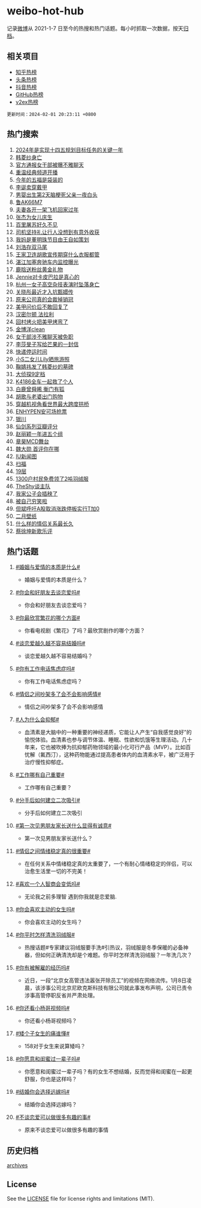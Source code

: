 # weibo-hot-hub

记录[微博](https://www.weibo.com)从 2021-1-7 日至今的热搜和热门话题。每小时抓取一次数据，按天[归档](archives)。

## 相关项目

- [知乎热榜](https://github.com/lonnyzhang423/zhihu-hot-hub)
- [头条热榜](https://github.com/lonnyzhang423/toutiao-hot-hub)
- [抖音热榜](https://github.com/lonnyzhang423/douyin-hot-hub)
- [GitHub热榜](https://github.com/lonnyzhang423/github-hot-hub)
- [v2ex热榜](https://github.com/lonnyzhang423/v2ex-hot-hub)


`更新时间：2024-02-01 20:23:11 +0800`

## 热门搜索

1. [2024年是实现十四五规划目标任务的关键一年](https://m.weibo.cn/search?containerid=100103type%3D1%26t%3D10%26q%3D%232024%E5%B9%B4%E6%98%AF%E5%AE%9E%E7%8E%B0%E5%8D%81%E5%9B%9B%E4%BA%94%E8%A7%84%E5%88%92%E7%9B%AE%E6%A0%87%E4%BB%BB%E5%8A%A1%E7%9A%84%E5%85%B3%E9%94%AE%E4%B8%80%E5%B9%B4%23&stream_entry_id=51&isnewpage=1&extparam=seat%3D1%26stream_entry_id%3D51%26pos%3D0%26c_type%3D51%26dgr%3D0%26cate%3D10103%26filter_type%3Drealtimehot%26q%3D%25232024%25E5%25B9%25B4%25E6%2598%25AF%25E5%25AE%259E%25E7%258E%25B0%25E5%258D%2581%25E5%259B%259B%25E4%25BA%2594%25E8%25A7%2584%25E5%2588%2592%25E7%259B%25AE%25E6%25A0%2587%25E4%25BB%25BB%25E5%258A%25A1%25E7%259A%2584%25E5%2585%25B3%25E9%2594%25AE%25E4%25B8%2580%25E5%25B9%25B4%2523%26display_time%3D1706790190%26pre_seqid%3D1706790190479029813141)
1. [韩菱纱身亡](https://m.weibo.cn/search?containerid=100103type%3D1%26t%3D10%26q%3D%23%E9%9F%A9%E8%8F%B1%E7%BA%B1%E8%BA%AB%E4%BA%A1%23&stream_entry_id=31&isnewpage=1&extparam=seat%3D1%26dgr%3D0%26band_rank%3D1%26stream_entry_id%3D31%26flag%3D1%26lcate%3D5001%26realpos%3D1%26c_type%3D31%26q%3D%2523%25E9%259F%25A9%25E8%258F%25B1%25E7%25BA%25B1%25E8%25BA%25AB%25E4%25BA%25A1%2523%26pos%3D0%26cate%3D5001%26filter_type%3Drealtimehot%26display_time%3D1706790190%26pre_seqid%3D1706790190479029813141)
1. [官方通报女干部被曝不雅聊天](https://m.weibo.cn/search?containerid=100103type%3D1%26t%3D10%26q%3D%23%E5%AE%98%E6%96%B9%E9%80%9A%E6%8A%A5%E5%A5%B3%E5%B9%B2%E9%83%A8%E8%A2%AB%E6%9B%9D%E4%B8%8D%E9%9B%85%E8%81%8A%E5%A4%A9%23&stream_entry_id=31&isnewpage=1&extparam=seat%3D1%26dgr%3D0%26band_rank%3D2%26stream_entry_id%3D31%26flag%3D1%26lcate%3D5001%26realpos%3D2%26c_type%3D31%26q%3D%2523%25E5%25AE%2598%25E6%2596%25B9%25E9%2580%259A%25E6%258A%25A5%25E5%25A5%25B3%25E5%25B9%25B2%25E9%2583%25A8%25E8%25A2%25AB%25E6%259B%259D%25E4%25B8%258D%25E9%259B%2585%25E8%2581%258A%25E5%25A4%25A9%2523%26pos%3D1%26cate%3D5001%26filter_type%3Drealtimehot%26display_time%3D1706790190%26pre_seqid%3D1706790190479029813141)
1. [重温经典频道开播](https://m.weibo.cn/search?containerid=100103type%3D1%26t%3D10%26q%3D%23%E9%87%8D%E6%B8%A9%E7%BB%8F%E5%85%B8%E9%A2%91%E9%81%93%E5%BC%80%E6%92%AD%23&stream_entry_id=31&isnewpage=1&extparam=seat%3D1%26dgr%3D0%26band_rank%3D3%26stream_entry_id%3D31%26flag%3D0%26lcate%3D5001%26realpos%3D3%26c_type%3D31%26q%3D%2523%25E9%2587%258D%25E6%25B8%25A9%25E7%25BB%258F%25E5%2585%25B8%25E9%25A2%2591%25E9%2581%2593%25E5%25BC%2580%25E6%2592%25AD%2523%26pos%3D2%26cate%3D5001%26filter_type%3Drealtimehot%26display_time%3D1706790190%26pre_seqid%3D1706790190479029813141)
1. [今年的五福是袋装的](https://m.weibo.cn/search?containerid=100103type%3D1%26t%3D10%26q%3D%23%E4%BB%8A%E5%B9%B4%E7%9A%84%E4%BA%94%E7%A6%8F%E6%98%AF%E8%A2%8B%E8%A3%85%E7%9A%84%23&stream_entry_id=31&isnewpage=1&extparam=seat%3D1%26adid%3D221925%26band_rank%3D4%26is_ad_pos%3D1%26dgr%3D0%26lcate%3D5001%26pos%3D3%26c_type%3D31%26topic_ad%3D1%26cate%3D5001%26q%3D%2523%25E4%25BB%258A%25E5%25B9%25B4%25E7%259A%2584%25E4%25BA%2594%25E7%25A6%258F%25E6%2598%25AF%25E8%25A2%258B%25E8%25A3%2585%25E7%259A%2584%2523%26filter_type%3Drealtimehot%26stream_entry_id%3D31%26display_time%3D1706790190%26pre_seqid%3D1706790190479029813141)
1. [李诞卖穿戴甲](https://m.weibo.cn/search?containerid=100103type%3D1%26t%3D10%26q%3D%23%E6%9D%8E%E8%AF%9E%E5%8D%96%E7%A9%BF%E6%88%B4%E7%94%B2%23&stream_entry_id=31&isnewpage=1&extparam=seat%3D1%26dgr%3D0%26band_rank%3D4%26stream_entry_id%3D31%26flag%3D1%26lcate%3D5001%26realpos%3D4%26c_type%3D31%26q%3D%2523%25E6%259D%258E%25E8%25AF%259E%25E5%258D%2596%25E7%25A9%25BF%25E6%2588%25B4%25E7%2594%25B2%2523%26pos%3D4%26cate%3D5001%26filter_type%3Drealtimehot%26display_time%3D1706790190%26pre_seqid%3D1706790190479029813141)
1. [男婴出生第2天脑梗死父亲一夜白头](https://m.weibo.cn/search?containerid=100103type%3D1%26t%3D10%26q%3D%23%E7%94%B7%E5%A9%B4%E5%87%BA%E7%94%9F%E7%AC%AC2%E5%A4%A9%E8%84%91%E6%A2%97%E6%AD%BB%E7%88%B6%E4%BA%B2%E4%B8%80%E5%A4%9C%E7%99%BD%E5%A4%B4%23&stream_entry_id=31&isnewpage=1&extparam=seat%3D1%26dgr%3D0%26band_rank%3D5%26stream_entry_id%3D31%26flag%3D2%26lcate%3D5001%26realpos%3D5%26c_type%3D31%26q%3D%2523%25E7%2594%25B7%25E5%25A9%25B4%25E5%2587%25BA%25E7%2594%259F%25E7%25AC%25AC2%25E5%25A4%25A9%25E8%2584%2591%25E6%25A2%2597%25E6%25AD%25BB%25E7%2588%25B6%25E4%25BA%25B2%25E4%25B8%2580%25E5%25A4%259C%25E7%2599%25BD%25E5%25A4%25B4%2523%26pos%3D5%26cate%3D5001%26filter_type%3Drealtimehot%26display_time%3D1706790190%26pre_seqid%3D1706790190479029813141)
1. [鲁AK66M7](https://m.weibo.cn/search?containerid=100103type%3D1%26t%3D10%26q%3D%23%E9%B2%81AK66M7%23&stream_entry_id=31&isnewpage=1&extparam=seat%3D1%26dgr%3D0%26band_rank%3D6%26stream_entry_id%3D31%26flag%3D2%26lcate%3D5001%26realpos%3D6%26c_type%3D31%26q%3D%2523%25E9%25B2%2581AK66M7%2523%26pos%3D6%26cate%3D5001%26filter_type%3Drealtimehot%26display_time%3D1706790190%26pre_seqid%3D1706790190479029813141)
1. [夫妻各开一架飞机回家过年](https://m.weibo.cn/search?containerid=100103type%3D1%26t%3D10%26q%3D%23%E5%A4%AB%E5%A6%BB%E5%90%84%E5%BC%80%E4%B8%80%E6%9E%B6%E9%A3%9E%E6%9C%BA%E5%9B%9E%E5%AE%B6%E8%BF%87%E5%B9%B4%23&stream_entry_id=31&isnewpage=1&extparam=seat%3D1%26dgr%3D0%26band_rank%3D7%26stream_entry_id%3D31%26flag%3D32768%26lcate%3D5001%26realpos%3D7%26c_type%3D31%26q%3D%2523%25E5%25A4%25AB%25E5%25A6%25BB%25E5%2590%2584%25E5%25BC%2580%25E4%25B8%2580%25E6%259E%25B6%25E9%25A3%259E%25E6%259C%25BA%25E5%259B%259E%25E5%25AE%25B6%25E8%25BF%2587%25E5%25B9%25B4%2523%26pos%3D7%26cate%3D5001%26filter_type%3Drealtimehot%26display_time%3D1706790190%26pre_seqid%3D1706790190479029813141)
1. [张杰为女儿庆生](https://m.weibo.cn/search?containerid=100103type%3D1%26t%3D10%26q%3D%23%E5%BC%A0%E6%9D%B0%E4%B8%BA%E5%A5%B3%E5%84%BF%E5%BA%86%E7%94%9F%23&stream_entry_id=31&isnewpage=1&extparam=seat%3D1%26dgr%3D0%26band_rank%3D8%26stream_entry_id%3D31%26flag%3D1%26lcate%3D5001%26realpos%3D8%26c_type%3D31%26q%3D%2523%25E5%25BC%25A0%25E6%259D%25B0%25E4%25B8%25BA%25E5%25A5%25B3%25E5%2584%25BF%25E5%25BA%2586%25E7%2594%259F%2523%26pos%3D8%26cate%3D5001%26filter_type%3Drealtimehot%26display_time%3D1706790190%26pre_seqid%3D1706790190479029813141)
1. [百里屠苏好久不见](https://m.weibo.cn/search?containerid=100103type%3D1%26t%3D10%26q%3D%23%E7%99%BE%E9%87%8C%E5%B1%A0%E8%8B%8F%E5%A5%BD%E4%B9%85%E4%B8%8D%E8%A7%81%23&stream_entry_id=31&isnewpage=1&extparam=seat%3D1%26dgr%3D0%26band_rank%3D9%26stream_entry_id%3D31%26flag%3D2%26lcate%3D5001%26realpos%3D9%26c_type%3D31%26q%3D%2523%25E7%2599%25BE%25E9%2587%258C%25E5%25B1%25A0%25E8%258B%258F%25E5%25A5%25BD%25E4%25B9%2585%25E4%25B8%258D%25E8%25A7%2581%2523%26pos%3D9%26cate%3D5001%26filter_type%3Drealtimehot%26display_time%3D1706790190%26pre_seqid%3D1706790190479029813141)
1. [司机坚持礼让行人没想到有意外收获](https://m.weibo.cn/search?containerid=100103type%3D1%26t%3D10%26q%3D%23%E5%8F%B8%E6%9C%BA%E5%9D%9A%E6%8C%81%E7%A4%BC%E8%AE%A9%E8%A1%8C%E4%BA%BA%E6%B2%A1%E6%83%B3%E5%88%B0%E6%9C%89%E6%84%8F%E5%A4%96%E6%94%B6%E8%8E%B7%23&stream_entry_id=31&isnewpage=1&extparam=seat%3D1%26dgr%3D0%26band_rank%3D10%26stream_entry_id%3D31%26flag%3D32768%26lcate%3D5001%26realpos%3D10%26c_type%3D31%26q%3D%2523%25E5%258F%25B8%25E6%259C%25BA%25E5%259D%259A%25E6%258C%2581%25E7%25A4%25BC%25E8%25AE%25A9%25E8%25A1%258C%25E4%25BA%25BA%25E6%25B2%25A1%25E6%2583%25B3%25E5%2588%25B0%25E6%259C%2589%25E6%2584%258F%25E5%25A4%2596%25E6%2594%25B6%25E8%258E%25B7%2523%26pos%3D10%26cate%3D5001%26filter_type%3Drealtimehot%26display_time%3D1706790190%26pre_seqid%3D1706790190479029813141)
1. [我妈是董明珠节目由王自如策划](https://m.weibo.cn/search?containerid=100103type%3D1%26t%3D10%26q%3D%23%E6%88%91%E5%A6%88%E6%98%AF%E8%91%A3%E6%98%8E%E7%8F%A0%E8%8A%82%E7%9B%AE%E7%94%B1%E7%8E%8B%E8%87%AA%E5%A6%82%E7%AD%96%E5%88%92%23&stream_entry_id=31&isnewpage=1&extparam=seat%3D1%26dgr%3D0%26band_rank%3D11%26stream_entry_id%3D31%26flag%3D0%26lcate%3D5001%26realpos%3D11%26c_type%3D31%26q%3D%2523%25E6%2588%2591%25E5%25A6%2588%25E6%2598%25AF%25E8%2591%25A3%25E6%2598%258E%25E7%258F%25A0%25E8%258A%2582%25E7%259B%25AE%25E7%2594%25B1%25E7%258E%258B%25E8%2587%25AA%25E5%25A6%2582%25E7%25AD%2596%25E5%2588%2592%2523%26pos%3D11%26cate%3D5001%26filter_type%3Drealtimehot%26display_time%3D1706790190%26pre_seqid%3D1706790190479029813141)
1. [刘浩存双马尾](https://m.weibo.cn/search?containerid=100103type%3D1%26t%3D10%26q%3D%E5%88%98%E6%B5%A9%E5%AD%98%E5%8F%8C%E9%A9%AC%E5%B0%BE&stream_entry_id=31&isnewpage=1&extparam=seat%3D1%26dgr%3D0%26band_rank%3D12%26stream_entry_id%3D31%26flag%3D2%26lcate%3D5001%26realpos%3D12%26c_type%3D31%26q%3D%25E5%2588%2598%25E6%25B5%25A9%25E5%25AD%2598%25E5%258F%258C%25E9%25A9%25AC%25E5%25B0%25BE%26pos%3D12%26cate%3D5001%26filter_type%3Drealtimehot%26display_time%3D1706790190%26pre_seqid%3D1706790190479029813141)
1. [王家卫连胡歌宣传期穿什么衣服都管](https://m.weibo.cn/search?containerid=100103type%3D1%26t%3D10%26q%3D%23%E7%8E%8B%E5%AE%B6%E5%8D%AB%E8%BF%9E%E8%83%A1%E6%AD%8C%E5%AE%A3%E4%BC%A0%E6%9C%9F%E7%A9%BF%E4%BB%80%E4%B9%88%E8%A1%A3%E6%9C%8D%E9%83%BD%E7%AE%A1%23&stream_entry_id=31&isnewpage=1&extparam=seat%3D1%26dgr%3D0%26band_rank%3D13%26stream_entry_id%3D31%26flag%3D1%26lcate%3D5001%26realpos%3D13%26c_type%3D31%26q%3D%2523%25E7%258E%258B%25E5%25AE%25B6%25E5%258D%25AB%25E8%25BF%259E%25E8%2583%25A1%25E6%25AD%258C%25E5%25AE%25A3%25E4%25BC%25A0%25E6%259C%259F%25E7%25A9%25BF%25E4%25BB%2580%25E4%25B9%2588%25E8%25A1%25A3%25E6%259C%258D%25E9%2583%25BD%25E7%25AE%25A1%2523%26pos%3D13%26cate%3D5001%26filter_type%3Drealtimehot%26display_time%3D1706790190%26pre_seqid%3D1706790190479029813141)
1. [湛江加塞奔驰车内监控曝光](https://m.weibo.cn/search?containerid=100103type%3D1%26t%3D10%26q%3D%23%E6%B9%9B%E6%B1%9F%E5%8A%A0%E5%A1%9E%E5%A5%94%E9%A9%B0%E8%BD%A6%E5%86%85%E7%9B%91%E6%8E%A7%E6%9B%9D%E5%85%89%23&stream_entry_id=31&isnewpage=1&extparam=seat%3D1%26dgr%3D0%26band_rank%3D14%26stream_entry_id%3D31%26flag%3D0%26lcate%3D5001%26realpos%3D14%26c_type%3D31%26q%3D%2523%25E6%25B9%259B%25E6%25B1%259F%25E5%258A%25A0%25E5%25A1%259E%25E5%25A5%2594%25E9%25A9%25B0%25E8%25BD%25A6%25E5%2586%2585%25E7%259B%2591%25E6%258E%25A7%25E6%259B%259D%25E5%2585%2589%2523%26pos%3D14%26cate%3D5001%26filter_type%3Drealtimehot%26display_time%3D1706790190%26pre_seqid%3D1706790190479029813141)
1. [鹿晗送粉丝黄金礼物](https://m.weibo.cn/search?containerid=100103type%3D1%26t%3D10%26q%3D%23%E9%B9%BF%E6%99%97%E9%80%81%E7%B2%89%E4%B8%9D%E9%BB%84%E9%87%91%E7%A4%BC%E7%89%A9%23&stream_entry_id=31&isnewpage=1&extparam=seat%3D1%26dgr%3D0%26band_rank%3D15%26stream_entry_id%3D31%26flag%3D1%26lcate%3D5001%26realpos%3D15%26c_type%3D31%26q%3D%2523%25E9%25B9%25BF%25E6%2599%2597%25E9%2580%2581%25E7%25B2%2589%25E4%25B8%259D%25E9%25BB%2584%25E9%2587%2591%25E7%25A4%25BC%25E7%2589%25A9%2523%26pos%3D15%26cate%3D5001%26filter_type%3Drealtimehot%26display_time%3D1706790190%26pre_seqid%3D1706790190479029813141)
1. [Jennie对卡皮巴拉是真心的](https://m.weibo.cn/search?containerid=100103type%3D1%26t%3D10%26q%3D%23Jennie%E5%AF%B9%E5%8D%A1%E7%9A%AE%E5%B7%B4%E6%8B%89%E6%98%AF%E7%9C%9F%E5%BF%83%E7%9A%84%23&stream_entry_id=31&isnewpage=1&extparam=seat%3D1%26dgr%3D0%26band_rank%3D16%26stream_entry_id%3D31%26flag%3D1%26lcate%3D5001%26realpos%3D16%26c_type%3D31%26q%3D%2523Jennie%25E5%25AF%25B9%25E5%258D%25A1%25E7%259A%25AE%25E5%25B7%25B4%25E6%258B%2589%25E6%2598%25AF%25E7%259C%259F%25E5%25BF%2583%25E7%259A%2584%2523%26pos%3D16%26cate%3D5001%26filter_type%3Drealtimehot%26display_time%3D1706790190%26pre_seqid%3D1706790190479029813141)
1. [杭州一女子高空杂技表演时坠落身亡](https://m.weibo.cn/search?containerid=100103type%3D1%26t%3D10%26q%3D%23%E6%9D%AD%E5%B7%9E%E4%B8%80%E5%A5%B3%E5%AD%90%E9%AB%98%E7%A9%BA%E6%9D%82%E6%8A%80%E8%A1%A8%E6%BC%94%E6%97%B6%E5%9D%A0%E8%90%BD%E8%BA%AB%E4%BA%A1%23&stream_entry_id=31&isnewpage=1&extparam=seat%3D1%26dgr%3D0%26band_rank%3D17%26stream_entry_id%3D31%26flag%3D1%26lcate%3D5001%26realpos%3D17%26c_type%3D31%26q%3D%2523%25E6%259D%25AD%25E5%25B7%259E%25E4%25B8%2580%25E5%25A5%25B3%25E5%25AD%2590%25E9%25AB%2598%25E7%25A9%25BA%25E6%259D%2582%25E6%258A%2580%25E8%25A1%25A8%25E6%25BC%2594%25E6%2597%25B6%25E5%259D%25A0%25E8%2590%25BD%25E8%25BA%25AB%25E4%25BA%25A1%2523%26pos%3D17%26cate%3D5001%26filter_type%3Drealtimehot%26display_time%3D1706790190%26pre_seqid%3D1706790190479029813141)
1. [关晓彤最近才入坑甄嬛传](https://m.weibo.cn/search?containerid=100103type%3D1%26t%3D10%26q%3D%23%E5%85%B3%E6%99%93%E5%BD%A4%E6%9C%80%E8%BF%91%E6%89%8D%E5%85%A5%E5%9D%91%E7%94%84%E5%AC%9B%E4%BC%A0%23&stream_entry_id=31&isnewpage=1&extparam=seat%3D1%26dgr%3D0%26band_rank%3D18%26stream_entry_id%3D31%26flag%3D0%26lcate%3D5001%26realpos%3D18%26c_type%3D31%26q%3D%2523%25E5%2585%25B3%25E6%2599%2593%25E5%25BD%25A4%25E6%259C%2580%25E8%25BF%2591%25E6%2589%258D%25E5%2585%25A5%25E5%259D%2591%25E7%2594%2584%25E5%25AC%259B%25E4%25BC%25A0%2523%26pos%3D18%26cate%3D5001%26filter_type%3Drealtimehot%26display_time%3D1706790190%26pre_seqid%3D1706790190479029813141)
1. [原来公司真的会裁掉销冠](https://m.weibo.cn/search?containerid=100103type%3D1%26t%3D10%26q%3D%E5%8E%9F%E6%9D%A5%E5%85%AC%E5%8F%B8%E7%9C%9F%E7%9A%84%E4%BC%9A%E8%A3%81%E6%8E%89%E9%94%80%E5%86%A0&stream_entry_id=31&isnewpage=1&extparam=seat%3D1%26dgr%3D0%26band_rank%3D19%26stream_entry_id%3D31%26flag%3D2%26lcate%3D5001%26realpos%3D19%26c_type%3D31%26q%3D%25E5%258E%259F%25E6%259D%25A5%25E5%2585%25AC%25E5%258F%25B8%25E7%259C%259F%25E7%259A%2584%25E4%25BC%259A%25E8%25A3%2581%25E6%258E%2589%25E9%2594%2580%25E5%2586%25A0%26pos%3D19%26cate%3D5001%26filter_type%3Drealtimehot%26display_time%3D1706790190%26pre_seqid%3D1706790190479029813141)
1. [美甲问价后不敢回复了](https://m.weibo.cn/search?containerid=100103type%3D1%26t%3D10%26q%3D%E7%BE%8E%E7%94%B2%E9%97%AE%E4%BB%B7%E5%90%8E%E4%B8%8D%E6%95%A2%E5%9B%9E%E5%A4%8D%E4%BA%86&stream_entry_id=31&isnewpage=1&extparam=seat%3D1%26dgr%3D0%26band_rank%3D20%26stream_entry_id%3D31%26flag%3D0%26lcate%3D5001%26realpos%3D20%26c_type%3D31%26q%3D%25E7%25BE%258E%25E7%2594%25B2%25E9%2597%25AE%25E4%25BB%25B7%25E5%2590%258E%25E4%25B8%258D%25E6%2595%25A2%25E5%259B%259E%25E5%25A4%258D%25E4%25BA%2586%26pos%3D20%26cate%3D5001%26filter_type%3Drealtimehot%26display_time%3D1706790190%26pre_seqid%3D1706790190479029813141)
1. [汉密尔顿 法拉利](https://m.weibo.cn/search?containerid=100103type%3D1%26t%3D10%26q%3D%E6%B1%89%E5%AF%86%E5%B0%94%E9%A1%BF+%E6%B3%95%E6%8B%89%E5%88%A9&stream_entry_id=31&isnewpage=1&extparam=seat%3D1%26dgr%3D0%26band_rank%3D21%26stream_entry_id%3D31%26flag%3D1%26lcate%3D5001%26realpos%3D21%26c_type%3D31%26q%3D%25E6%25B1%2589%25E5%25AF%2586%25E5%25B0%2594%25E9%25A1%25BF%2520%25E6%25B3%2595%25E6%258B%2589%25E5%2588%25A9%26pos%3D21%26cate%3D5001%26filter_type%3Drealtimehot%26display_time%3D1706790190%26pre_seqid%3D1706790190479029813141)
1. [回村烤火把美甲烤弯了](https://m.weibo.cn/search?containerid=100103type%3D1%26t%3D10%26q%3D%E5%9B%9E%E6%9D%91%E7%83%A4%E7%81%AB%E6%8A%8A%E7%BE%8E%E7%94%B2%E7%83%A4%E5%BC%AF%E4%BA%86&stream_entry_id=31&isnewpage=1&extparam=seat%3D1%26dgr%3D0%26band_rank%3D22%26stream_entry_id%3D31%26flag%3D1%26lcate%3D5001%26realpos%3D22%26c_type%3D31%26q%3D%25E5%259B%259E%25E6%259D%2591%25E7%2583%25A4%25E7%2581%25AB%25E6%258A%258A%25E7%25BE%258E%25E7%2594%25B2%25E7%2583%25A4%25E5%25BC%25AF%25E4%25BA%2586%26pos%3D22%26cate%3D5001%26filter_type%3Drealtimehot%26display_time%3D1706790190%26pre_seqid%3D1706790190479029813141)
1. [金博洋clean](https://m.weibo.cn/search?containerid=100103type%3D1%26t%3D10%26q%3D%E9%87%91%E5%8D%9A%E6%B4%8Bclean&stream_entry_id=31&isnewpage=1&extparam=seat%3D1%26dgr%3D0%26band_rank%3D23%26stream_entry_id%3D31%26flag%3D1%26lcate%3D5001%26realpos%3D23%26c_type%3D31%26q%3D%25E9%2587%2591%25E5%258D%259A%25E6%25B4%258Bclean%26pos%3D23%26cate%3D5001%26filter_type%3Drealtimehot%26display_time%3D1706790190%26pre_seqid%3D1706790190479029813141)
1. [女干部涉不雅聊天被免职](https://m.weibo.cn/search?containerid=100103type%3D1%26t%3D10%26q%3D%23%E5%A5%B3%E5%B9%B2%E9%83%A8%E6%B6%89%E4%B8%8D%E9%9B%85%E8%81%8A%E5%A4%A9%E8%A2%AB%E5%85%8D%E8%81%8C%23&stream_entry_id=31&isnewpage=1&extparam=seat%3D1%26dgr%3D0%26band_rank%3D24%26stream_entry_id%3D31%26flag%3D1%26lcate%3D5001%26realpos%3D24%26c_type%3D31%26q%3D%2523%25E5%25A5%25B3%25E5%25B9%25B2%25E9%2583%25A8%25E6%25B6%2589%25E4%25B8%258D%25E9%259B%2585%25E8%2581%258A%25E5%25A4%25A9%25E8%25A2%25AB%25E5%2585%258D%25E8%2581%258C%2523%26pos%3D24%26cate%3D5001%26filter_type%3Drealtimehot%26display_time%3D1706790190%26pre_seqid%3D1706790190479029813141)
1. [李莎旻子写给芒果的一封信](https://m.weibo.cn/search?containerid=100103type%3D1%26t%3D10%26q%3D%E6%9D%8E%E8%8E%8E%E6%97%BB%E5%AD%90%E5%86%99%E7%BB%99%E8%8A%92%E6%9E%9C%E7%9A%84%E4%B8%80%E5%B0%81%E4%BF%A1&stream_entry_id=31&isnewpage=1&extparam=seat%3D1%26dgr%3D0%26band_rank%3D25%26stream_entry_id%3D31%26flag%3D0%26lcate%3D5001%26realpos%3D25%26c_type%3D31%26q%3D%25E6%259D%258E%25E8%258E%258E%25E6%2597%25BB%25E5%25AD%2590%25E5%2586%2599%25E7%25BB%2599%25E8%258A%2592%25E6%259E%259C%25E7%259A%2584%25E4%25B8%2580%25E5%25B0%2581%25E4%25BF%25A1%26pos%3D25%26cate%3D5001%26filter_type%3Drealtimehot%26display_time%3D1706790190%26pre_seqid%3D1706790190479029813141)
1. [快递停运时间](https://m.weibo.cn/search?containerid=100103type%3D1%26t%3D10%26q%3D%E5%BF%AB%E9%80%92%E5%81%9C%E8%BF%90%E6%97%B6%E9%97%B4&stream_entry_id=31&isnewpage=1&extparam=seat%3D1%26dgr%3D0%26band_rank%3D26%26stream_entry_id%3D31%26flag%3D0%26lcate%3D5001%26realpos%3D26%26c_type%3D31%26q%3D%25E5%25BF%25AB%25E9%2580%2592%25E5%2581%259C%25E8%25BF%2590%25E6%2597%25B6%25E9%2597%25B4%26pos%3D26%26cate%3D5001%26filter_type%3Drealtimehot%26display_time%3D1706790190%26pre_seqid%3D1706790190479029813141)
1. [小S二女儿Lily晒旅游照](https://m.weibo.cn/search?containerid=100103type%3D1%26t%3D10%26q%3D%23%E5%B0%8FS%E4%BA%8C%E5%A5%B3%E5%84%BFLily%E6%99%92%E6%97%85%E6%B8%B8%E7%85%A7%23&stream_entry_id=31&isnewpage=1&extparam=seat%3D1%26dgr%3D0%26band_rank%3D27%26stream_entry_id%3D31%26flag%3D1%26lcate%3D5001%26realpos%3D27%26c_type%3D31%26q%3D%2523%25E5%25B0%258FS%25E4%25BA%258C%25E5%25A5%25B3%25E5%2584%25BFLily%25E6%2599%2592%25E6%2597%2585%25E6%25B8%25B8%25E7%2585%25A7%2523%26pos%3D27%26cate%3D5001%26filter_type%3Drealtimehot%26display_time%3D1706790190%26pre_seqid%3D1706790190479029813141)
1. [鞠婧祎发了韩菱纱的墓碑](https://m.weibo.cn/search?containerid=100103type%3D1%26t%3D10%26q%3D%23%E9%9E%A0%E5%A9%A7%E7%A5%8E%E5%8F%91%E4%BA%86%E9%9F%A9%E8%8F%B1%E7%BA%B1%E7%9A%84%E5%A2%93%E7%A2%91%23&stream_entry_id=31&isnewpage=1&extparam=seat%3D1%26dgr%3D0%26band_rank%3D28%26stream_entry_id%3D31%26flag%3D1%26lcate%3D5001%26realpos%3D28%26c_type%3D31%26q%3D%2523%25E9%259E%25A0%25E5%25A9%25A7%25E7%25A5%258E%25E5%258F%2591%25E4%25BA%2586%25E9%259F%25A9%25E8%258F%25B1%25E7%25BA%25B1%25E7%259A%2584%25E5%25A2%2593%25E7%25A2%2591%2523%26pos%3D28%26cate%3D5001%26filter_type%3Drealtimehot%26display_time%3D1706790190%26pre_seqid%3D1706790190479029813141)
1. [大侦探9定档](https://m.weibo.cn/search?containerid=100103type%3D1%26t%3D10%26q%3D%23%E5%A4%A7%E4%BE%A6%E6%8E%A29%E5%AE%9A%E6%A1%A3%23&stream_entry_id=31&isnewpage=1&extparam=seat%3D1%26dgr%3D0%26band_rank%3D29%26stream_entry_id%3D31%26flag%3D0%26lcate%3D5001%26realpos%3D29%26c_type%3D31%26q%3D%2523%25E5%25A4%25A7%25E4%25BE%25A6%25E6%258E%25A29%25E5%25AE%259A%25E6%25A1%25A3%2523%26pos%3D29%26cate%3D5001%26filter_type%3Drealtimehot%26display_time%3D1706790190%26pre_seqid%3D1706790190479029813141)
1. [K4186全车一起救了个人](https://m.weibo.cn/search?containerid=100103type%3D1%26t%3D10%26q%3D%23K4186%E5%85%A8%E8%BD%A6%E4%B8%80%E8%B5%B7%E6%95%91%E4%BA%86%E4%B8%AA%E4%BA%BA%23&stream_entry_id=31&isnewpage=1&extparam=seat%3D1%26dgr%3D0%26band_rank%3D30%26stream_entry_id%3D31%26flag%3D32768%26lcate%3D5001%26realpos%3D30%26c_type%3D31%26q%3D%2523K4186%25E5%2585%25A8%25E8%25BD%25A6%25E4%25B8%2580%25E8%25B5%25B7%25E6%2595%2591%25E4%25BA%2586%25E4%25B8%25AA%25E4%25BA%25BA%2523%26pos%3D30%26cate%3D5001%26filter_type%3Drealtimehot%26display_time%3D1706790190%26pre_seqid%3D1706790190479029813141)
1. [白鹿曾舜晞 衡门有狐](https://m.weibo.cn/search?containerid=100103type%3D1%26t%3D10%26q%3D%E7%99%BD%E9%B9%BF%E6%9B%BE%E8%88%9C%E6%99%9E+%E8%A1%A1%E9%97%A8%E6%9C%89%E7%8B%90&stream_entry_id=31&isnewpage=1&extparam=seat%3D1%26dgr%3D0%26band_rank%3D31%26stream_entry_id%3D31%26flag%3D0%26lcate%3D5001%26realpos%3D31%26c_type%3D31%26q%3D%25E7%2599%25BD%25E9%25B9%25BF%25E6%259B%25BE%25E8%2588%259C%25E6%2599%259E%2520%25E8%25A1%25A1%25E9%2597%25A8%25E6%259C%2589%25E7%258B%2590%26pos%3D31%26cate%3D5001%26filter_type%3Drealtimehot%26display_time%3D1706790190%26pre_seqid%3D1706790190479029813141)
1. [胡歌与老婆出门购物](https://m.weibo.cn/search?containerid=100103type%3D1%26t%3D10%26q%3D%E8%83%A1%E6%AD%8C%E4%B8%8E%E8%80%81%E5%A9%86%E5%87%BA%E9%97%A8%E8%B4%AD%E7%89%A9&stream_entry_id=31&isnewpage=1&extparam=seat%3D1%26dgr%3D0%26band_rank%3D32%26stream_entry_id%3D31%26flag%3D0%26lcate%3D5001%26realpos%3D32%26c_type%3D31%26q%3D%25E8%2583%25A1%25E6%25AD%258C%25E4%25B8%258E%25E8%2580%2581%25E5%25A9%2586%25E5%2587%25BA%25E9%2597%25A8%25E8%25B4%25AD%25E7%2589%25A9%26pos%3D32%26cate%3D5001%26filter_type%3Drealtimehot%26display_time%3D1706790190%26pre_seqid%3D1706790190479029813141)
1. [穿越机视角看世界最大跨度拱桥](https://m.weibo.cn/search?containerid=100103type%3D1%26t%3D10%26q%3D%23%E7%A9%BF%E8%B6%8A%E6%9C%BA%E8%A7%86%E8%A7%92%E7%9C%8B%E4%B8%96%E7%95%8C%E6%9C%80%E5%A4%A7%E8%B7%A8%E5%BA%A6%E6%8B%B1%E6%A1%A5%23&stream_entry_id=31&isnewpage=1&extparam=seat%3D1%26dgr%3D0%26band_rank%3D33%26stream_entry_id%3D31%26flag%3D0%26lcate%3D5001%26realpos%3D33%26c_type%3D31%26q%3D%2523%25E7%25A9%25BF%25E8%25B6%258A%25E6%259C%25BA%25E8%25A7%2586%25E8%25A7%2592%25E7%259C%258B%25E4%25B8%2596%25E7%2595%258C%25E6%259C%2580%25E5%25A4%25A7%25E8%25B7%25A8%25E5%25BA%25A6%25E6%258B%25B1%25E6%25A1%25A5%2523%26pos%3D33%26cate%3D5001%26filter_type%3Drealtimehot%26display_time%3D1706790190%26pre_seqid%3D1706790190479029813141)
1. [ENHYPEN安可场抢票](https://m.weibo.cn/search?containerid=100103type%3D1%26t%3D10%26q%3DENHYPEN%E5%AE%89%E5%8F%AF%E5%9C%BA%E6%8A%A2%E7%A5%A8&stream_entry_id=31&isnewpage=1&extparam=seat%3D1%26dgr%3D0%26band_rank%3D34%26stream_entry_id%3D31%26flag%3D1%26lcate%3D5001%26realpos%3D34%26c_type%3D31%26q%3DENHYPEN%25E5%25AE%2589%25E5%258F%25AF%25E5%259C%25BA%25E6%258A%25A2%25E7%25A5%25A8%26pos%3D34%26cate%3D5001%26filter_type%3Drealtimehot%26display_time%3D1706790190%26pre_seqid%3D1706790190479029813141)
1. [银川](https://m.weibo.cn/search?containerid=100103type%3D1%26t%3D10%26q%3D%E9%93%B6%E5%B7%9D&stream_entry_id=31&isnewpage=1&extparam=seat%3D1%26dgr%3D0%26band_rank%3D35%26stream_entry_id%3D31%26flag%3D1%26lcate%3D5001%26realpos%3D35%26c_type%3D31%26q%3D%25E9%2593%25B6%25E5%25B7%259D%26pos%3D35%26cate%3D5001%26filter_type%3Drealtimehot%26display_time%3D1706790190%26pre_seqid%3D1706790190479029813141)
1. [仙剑系列豆瓣评分](https://m.weibo.cn/search?containerid=100103type%3D1%26t%3D10%26q%3D%E4%BB%99%E5%89%91%E7%B3%BB%E5%88%97%E8%B1%86%E7%93%A3%E8%AF%84%E5%88%86&stream_entry_id=31&isnewpage=1&extparam=seat%3D1%26dgr%3D0%26band_rank%3D36%26stream_entry_id%3D31%26flag%3D1%26lcate%3D5001%26realpos%3D36%26c_type%3D31%26q%3D%25E4%25BB%2599%25E5%2589%2591%25E7%25B3%25BB%25E5%2588%2597%25E8%25B1%2586%25E7%2593%25A3%25E8%25AF%2584%25E5%2588%2586%26pos%3D36%26cate%3D5001%26filter_type%3Drealtimehot%26display_time%3D1706790190%26pre_seqid%3D1706790190479029813141)
1. [赵丽颖一年进五个组](https://m.weibo.cn/search?containerid=100103type%3D1%26t%3D10%26q%3D%23%E8%B5%B5%E4%B8%BD%E9%A2%96%E4%B8%80%E5%B9%B4%E8%BF%9B%E4%BA%94%E4%B8%AA%E7%BB%84%23&stream_entry_id=31&isnewpage=1&extparam=seat%3D1%26dgr%3D0%26band_rank%3D37%26stream_entry_id%3D31%26flag%3D0%26lcate%3D5001%26realpos%3D37%26c_type%3D31%26q%3D%2523%25E8%25B5%25B5%25E4%25B8%25BD%25E9%25A2%2596%25E4%25B8%2580%25E5%25B9%25B4%25E8%25BF%259B%25E4%25BA%2594%25E4%25B8%25AA%25E7%25BB%2584%2523%26pos%3D37%26cate%3D5001%26filter_type%3Drealtimehot%26display_time%3D1706790190%26pre_seqid%3D1706790190479029813141)
1. [章昊MCD舞台](https://m.weibo.cn/search?containerid=100103type%3D1%26t%3D10%26q%3D%23%E7%AB%A0%E6%98%8AMCD%E8%88%9E%E5%8F%B0%23&stream_entry_id=31&isnewpage=1&extparam=seat%3D1%26dgr%3D0%26band_rank%3D38%26stream_entry_id%3D31%26flag%3D1%26lcate%3D5001%26realpos%3D38%26c_type%3D31%26q%3D%2523%25E7%25AB%25A0%25E6%2598%258AMCD%25E8%2588%259E%25E5%258F%25B0%2523%26pos%3D38%26cate%3D5001%26filter_type%3Drealtimehot%26display_time%3D1706790190%26pre_seqid%3D1706790190479029813141)
1. [魏大勋 首评你在哪](https://m.weibo.cn/search?containerid=100103type%3D1%26t%3D10%26q%3D%E9%AD%8F%E5%A4%A7%E5%8B%8B+%E9%A6%96%E8%AF%84%E4%BD%A0%E5%9C%A8%E5%93%AA&stream_entry_id=31&isnewpage=1&extparam=seat%3D1%26dgr%3D0%26band_rank%3D39%26stream_entry_id%3D31%26flag%3D1%26lcate%3D5001%26realpos%3D39%26c_type%3D31%26q%3D%25E9%25AD%258F%25E5%25A4%25A7%25E5%258B%258B%2520%25E9%25A6%2596%25E8%25AF%2584%25E4%25BD%25A0%25E5%259C%25A8%25E5%2593%25AA%26pos%3D39%26cate%3D5001%26filter_type%3Drealtimehot%26display_time%3D1706790190%26pre_seqid%3D1706790190479029813141)
1. [IU新闻图](https://m.weibo.cn/search?containerid=100103type%3D1%26t%3D10%26q%3DIU%E6%96%B0%E9%97%BB%E5%9B%BE&stream_entry_id=31&isnewpage=1&extparam=seat%3D1%26dgr%3D0%26band_rank%3D40%26stream_entry_id%3D31%26flag%3D1%26lcate%3D5001%26realpos%3D40%26c_type%3D31%26q%3DIU%25E6%2596%25B0%25E9%2597%25BB%25E5%259B%25BE%26pos%3D40%26cate%3D5001%26filter_type%3Drealtimehot%26display_time%3D1706790190%26pre_seqid%3D1706790190479029813141)
1. [扫福](https://m.weibo.cn/search?containerid=100103type%3D1%26t%3D10%26q%3D%E6%89%AB%E7%A6%8F&stream_entry_id=31&isnewpage=1&extparam=seat%3D1%26dgr%3D0%26band_rank%3D41%26stream_entry_id%3D31%26flag%3D1%26lcate%3D5001%26realpos%3D41%26c_type%3D31%26q%3D%25E6%2589%25AB%25E7%25A6%258F%26pos%3D41%26cate%3D5001%26filter_type%3Drealtimehot%26display_time%3D1706790190%26pre_seqid%3D1706790190479029813141)
1. [19层](https://m.weibo.cn/search?containerid=100103type%3D1%26t%3D10%26q%3D19%E5%B1%82&stream_entry_id=31&isnewpage=1&extparam=seat%3D1%26dgr%3D0%26band_rank%3D42%26stream_entry_id%3D31%26flag%3D1%26lcate%3D5001%26realpos%3D42%26c_type%3D31%26q%3D19%25E5%25B1%2582%26pos%3D42%26cate%3D5001%26filter_type%3Drealtimehot%26display_time%3D1706790190%26pre_seqid%3D1706790190479029813141)
1. [1300户村民免费领了2吨羽绒服](https://m.weibo.cn/search?containerid=100103type%3D1%26t%3D10%26q%3D%231300%E6%88%B7%E6%9D%91%E6%B0%91%E5%85%8D%E8%B4%B9%E9%A2%86%E4%BA%862%E5%90%A8%E7%BE%BD%E7%BB%92%E6%9C%8D%23&stream_entry_id=31&isnewpage=1&extparam=seat%3D1%26dgr%3D0%26band_rank%3D43%26stream_entry_id%3D31%26flag%3D32768%26lcate%3D5001%26realpos%3D43%26c_type%3D31%26q%3D%25231300%25E6%2588%25B7%25E6%259D%2591%25E6%25B0%2591%25E5%2585%258D%25E8%25B4%25B9%25E9%25A2%2586%25E4%25BA%25862%25E5%2590%25A8%25E7%25BE%25BD%25E7%25BB%2592%25E6%259C%258D%2523%26pos%3D43%26cate%3D5001%26filter_type%3Drealtimehot%26display_time%3D1706790190%26pre_seqid%3D1706790190479029813141)
1. [TheShy谈主队](https://m.weibo.cn/search?containerid=100103type%3D1%26t%3D10%26q%3D%23TheShy%E8%B0%88%E4%B8%BB%E9%98%9F%23&stream_entry_id=31&isnewpage=1&extparam=seat%3D1%26dgr%3D0%26band_rank%3D44%26stream_entry_id%3D31%26flag%3D1%26lcate%3D5001%26realpos%3D44%26c_type%3D31%26q%3D%2523TheShy%25E8%25B0%2588%25E4%25B8%25BB%25E9%2598%259F%2523%26pos%3D44%26cate%3D5001%26filter_type%3Drealtimehot%26display_time%3D1706790190%26pre_seqid%3D1706790190479029813141)
1. [我家公子会插秧了](https://m.weibo.cn/search?containerid=100103type%3D1%26t%3D10%26q%3D%E6%88%91%E5%AE%B6%E5%85%AC%E5%AD%90%E4%BC%9A%E6%8F%92%E7%A7%A7%E4%BA%86&stream_entry_id=31&isnewpage=1&extparam=seat%3D1%26dgr%3D0%26band_rank%3D45%26stream_entry_id%3D31%26flag%3D1%26lcate%3D5001%26realpos%3D45%26c_type%3D31%26q%3D%25E6%2588%2591%25E5%25AE%25B6%25E5%2585%25AC%25E5%25AD%2590%25E4%25BC%259A%25E6%258F%2592%25E7%25A7%25A7%25E4%25BA%2586%26pos%3D45%26cate%3D5001%26filter_type%3Drealtimehot%26display_time%3D1706790190%26pre_seqid%3D1706790190479029813141)
1. [被自己穷笑啦](https://m.weibo.cn/search?containerid=100103type%3D1%26t%3D10%26q%3D%E8%A2%AB%E8%87%AA%E5%B7%B1%E7%A9%B7%E7%AC%91%E5%95%A6&stream_entry_id=31&isnewpage=1&extparam=seat%3D1%26dgr%3D0%26band_rank%3D46%26stream_entry_id%3D31%26flag%3D0%26lcate%3D5001%26realpos%3D46%26c_type%3D31%26q%3D%25E8%25A2%25AB%25E8%2587%25AA%25E5%25B7%25B1%25E7%25A9%25B7%25E7%25AC%2591%25E5%2595%25A6%26pos%3D46%26cate%3D5001%26filter_type%3Drealtimehot%26display_time%3D1706790190%26pre_seqid%3D1706790190479029813141)
1. [但斌呼吁A股取消涨跌停板实行T加0](https://m.weibo.cn/search?containerid=100103type%3D1%26t%3D10%26q%3D%23%E4%BD%86%E6%96%8C%E5%91%BC%E5%90%81A%E8%82%A1%E5%8F%96%E6%B6%88%E6%B6%A8%E8%B7%8C%E5%81%9C%E6%9D%BF%E5%AE%9E%E8%A1%8CT%E5%8A%A00%23&stream_entry_id=31&isnewpage=1&extparam=seat%3D1%26dgr%3D0%26band_rank%3D47%26stream_entry_id%3D31%26flag%3D1%26lcate%3D5001%26realpos%3D47%26c_type%3D31%26q%3D%2523%25E4%25BD%2586%25E6%2596%258C%25E5%2591%25BC%25E5%2590%2581A%25E8%2582%25A1%25E5%258F%2596%25E6%25B6%2588%25E6%25B6%25A8%25E8%25B7%258C%25E5%2581%259C%25E6%259D%25BF%25E5%25AE%259E%25E8%25A1%258CT%25E5%258A%25A00%2523%26pos%3D47%26cate%3D5001%26filter_type%3Drealtimehot%26display_time%3D1706790190%26pre_seqid%3D1706790190479029813141)
1. [二月壁纸](https://m.weibo.cn/search?containerid=100103type%3D1%26t%3D10%26q%3D%E4%BA%8C%E6%9C%88%E5%A3%81%E7%BA%B8&stream_entry_id=31&isnewpage=1&extparam=seat%3D1%26dgr%3D0%26band_rank%3D48%26stream_entry_id%3D31%26flag%3D0%26lcate%3D5001%26realpos%3D48%26c_type%3D31%26q%3D%25E4%25BA%258C%25E6%259C%2588%25E5%25A3%2581%25E7%25BA%25B8%26pos%3D48%26cate%3D5001%26filter_type%3Drealtimehot%26display_time%3D1706790190%26pre_seqid%3D1706790190479029813141)
1. [什么样的情侣关系最长久](https://m.weibo.cn/search?containerid=100103type%3D1%26t%3D10%26q%3D%23%E4%BB%80%E4%B9%88%E6%A0%B7%E7%9A%84%E6%83%85%E4%BE%A3%E5%85%B3%E7%B3%BB%E6%9C%80%E9%95%BF%E4%B9%85%23&stream_entry_id=31&isnewpage=1&extparam=seat%3D1%26dgr%3D0%26band_rank%3D49%26stream_entry_id%3D31%26flag%3D0%26lcate%3D5001%26realpos%3D49%26c_type%3D31%26q%3D%2523%25E4%25BB%2580%25E4%25B9%2588%25E6%25A0%25B7%25E7%259A%2584%25E6%2583%2585%25E4%25BE%25A3%25E5%2585%25B3%25E7%25B3%25BB%25E6%259C%2580%25E9%2595%25BF%25E4%25B9%2585%2523%26pos%3D49%26cate%3D5001%26filter_type%3Drealtimehot%26display_time%3D1706790190%26pre_seqid%3D1706790190479029813141)
1. [蔡徐坤新歌乐评](https://m.weibo.cn/search?containerid=100103type%3D1%26t%3D10%26q%3D%E8%94%A1%E5%BE%90%E5%9D%A4%E6%96%B0%E6%AD%8C%E4%B9%90%E8%AF%84&stream_entry_id=31&isnewpage=1&extparam=seat%3D1%26dgr%3D0%26band_rank%3D50%26stream_entry_id%3D31%26flag%3D1%26lcate%3D5001%26realpos%3D50%26c_type%3D31%26q%3D%25E8%2594%25A1%25E5%25BE%2590%25E5%259D%25A4%25E6%2596%25B0%25E6%25AD%258C%25E4%25B9%2590%25E8%25AF%2584%26pos%3D50%26cate%3D5001%26filter_type%3Drealtimehot%26display_time%3D1706790190%26pre_seqid%3D1706790190479029813141)

## 热门话题

1. [#婚姻与爱情的本质是什么#](https://m.weibo.cn/search?containerid=231522type%3D1%26t%3D10%26q%3D%23%E5%A9%9A%E5%A7%BB%E4%B8%8E%E7%88%B1%E6%83%85%E7%9A%84%E6%9C%AC%E8%B4%A8%E6%98%AF%E4%BB%80%E4%B9%88%23&stream_entry_id=128&isnewpage=1&extparam=seat%3D1%26lcate%3D5004%26pos%3D1-0-0%26c_type%3D128%26unitid%3D1704881162756%26cate%3D5004%26dgr%3D0%26display_time%3D1706790191%26pre_seqid%3D1706790191774013198194)
    - 婚姻与爱情的本质是什么？

1. [#你会和好朋友去谈恋爱吗#](https://m.weibo.cn/search?containerid=231522type%3D1%26t%3D10%26q%3D%23%E4%BD%A0%E4%BC%9A%E5%92%8C%E5%A5%BD%E6%9C%8B%E5%8F%8B%E5%8E%BB%E8%B0%88%E6%81%8B%E7%88%B1%E5%90%97%23&stream_entry_id=128&isnewpage=1&extparam=seat%3D1%26lcate%3D5004%26pos%3D1-0-1%26c_type%3D128%26unitid%3D1704849959446%26cate%3D5004%26dgr%3D0%26display_time%3D1706790191%26pre_seqid%3D1706790191774013198194)
    - 你会和好朋友去谈恋爱吗？

1. [#你最欣赏繁花的哪个方面#](https://m.weibo.cn/search?containerid=231522type%3D1%26t%3D10%26q%3D%23%E4%BD%A0%E6%9C%80%E6%AC%A3%E8%B5%8F%E7%B9%81%E8%8A%B1%E7%9A%84%E5%93%AA%E4%B8%AA%E6%96%B9%E9%9D%A2%23&stream_entry_id=128&isnewpage=1&extparam=seat%3D1%26lcate%3D5004%26pos%3D1-0-2%26c_type%3D128%26unitid%3D1704872158127%26cate%3D5004%26dgr%3D0%26display_time%3D1706790191%26pre_seqid%3D1706790191774013198194)
    - 你看电视剧《繁花》了吗？最欣赏剧作的哪个方面？

1. [#谈恋爱越久越不容易结婚吗#](https://m.weibo.cn/search?containerid=231522type%3D1%26t%3D10%26q%3D%23%E8%B0%88%E6%81%8B%E7%88%B1%E8%B6%8A%E4%B9%85%E8%B6%8A%E4%B8%8D%E5%AE%B9%E6%98%93%E7%BB%93%E5%A9%9A%E5%90%97%23&stream_entry_id=128&isnewpage=1&extparam=seat%3D1%26lcate%3D5004%26pos%3D1-0-3%26c_type%3D128%26unitid%3D1704871559387%26cate%3D5004%26dgr%3D0%26display_time%3D1706790191%26pre_seqid%3D1706790191774013198194)
    - 谈恋爱越久越不容易结婚吗？

1. [#你有工作电话焦虑症吗#](https://m.weibo.cn/search?containerid=231522type%3D1%26t%3D10%26q%3D%23%E4%BD%A0%E6%9C%89%E5%B7%A5%E4%BD%9C%E7%94%B5%E8%AF%9D%E7%84%A6%E8%99%91%E7%97%87%E5%90%97%23&stream_entry_id=128&isnewpage=1&extparam=seat%3D1%26lcate%3D5004%26pos%3D1-0-4%26c_type%3D128%26unitid%3D1704877884678%26cate%3D5004%26dgr%3D0%26display_time%3D1706790191%26pre_seqid%3D1706790191774013198194)
    - 你有工作电话焦虑症吗？

1. [#情侣之间吵架多了会不会影响感情#](https://m.weibo.cn/search?containerid=231522type%3D1%26t%3D10%26q%3D%23%E6%83%85%E4%BE%A3%E4%B9%8B%E9%97%B4%E5%90%B5%E6%9E%B6%E5%A4%9A%E4%BA%86%E4%BC%9A%E4%B8%8D%E4%BC%9A%E5%BD%B1%E5%93%8D%E6%84%9F%E6%83%85%23&stream_entry_id=128&isnewpage=1&extparam=seat%3D1%26lcate%3D5004%26pos%3D1-0-5%26c_type%3D128%26unitid%3D1704792093809%26cate%3D5004%26dgr%3D0%26display_time%3D1706790191%26pre_seqid%3D1706790191774013198194)
    - 情侣之间吵架多了会不会影响感情

1. [#人为什么会抑郁#](https://m.weibo.cn/search?containerid=231522type%3D1%26t%3D10%26q%3D%23%E4%BA%BA%E4%B8%BA%E4%BB%80%E4%B9%88%E4%BC%9A%E6%8A%91%E9%83%81%23&stream_entry_id=128&isnewpage=1&extparam=seat%3D1%26lcate%3D5004%26pos%3D1-0-6%26c_type%3D128%26unitid%3D1704881163792%26cate%3D5004%26dgr%3D0%26display_time%3D1706790191%26pre_seqid%3D1706790191774013198194)
    - 血清素是大脑中的一种重要的神经递质，它能让人产生“自我感觉良好”的愉悦体验。血清素也参与调节体温、睡眠、性欲和饥饿等生理活动。几十年来，它也被吹捧为抗抑郁药物领域的最小化可行产品（MVP）。比如百忧解（氟西汀），这种药物能通过提高患者体内的血清素水平，被广泛用于治疗慢性抑郁症。

1. [#工作哪有自己重要#](https://m.weibo.cn/search?containerid=231522type%3D1%26t%3D10%26q%3D%23%E5%B7%A5%E4%BD%9C%E5%93%AA%E6%9C%89%E8%87%AA%E5%B7%B1%E9%87%8D%E8%A6%81%23&stream_entry_id=128&isnewpage=1&extparam=seat%3D1%26lcate%3D5004%26pos%3D1-0-7%26c_type%3D128%26unitid%3D1704949537973%26cate%3D5004%26dgr%3D0%26display_time%3D1706790191%26pre_seqid%3D1706790191774013198194)
    - 工作哪有自己重要？

1. [#分手后如何建立二次吸引#](https://m.weibo.cn/search?containerid=231522type%3D1%26t%3D10%26q%3D%23%E5%88%86%E6%89%8B%E5%90%8E%E5%A6%82%E4%BD%95%E5%BB%BA%E7%AB%8B%E4%BA%8C%E6%AC%A1%E5%90%B8%E5%BC%95%23&stream_entry_id=128&isnewpage=1&extparam=seat%3D1%26lcate%3D5004%26pos%3D1-0-8%26c_type%3D128%26unitid%3D1704870666886%26cate%3D5004%26dgr%3D0%26display_time%3D1706790191%26pre_seqid%3D1706790191774013198194)
    - 分手后如何建立二次吸引

1. [#第一次见男朋友家长送什么显得有诚意#](https://m.weibo.cn/search?containerid=231522type%3D1%26t%3D10%26q%3D%23%E7%AC%AC%E4%B8%80%E6%AC%A1%E8%A7%81%E7%94%B7%E6%9C%8B%E5%8F%8B%E5%AE%B6%E9%95%BF%E9%80%81%E4%BB%80%E4%B9%88%E6%98%BE%E5%BE%97%E6%9C%89%E8%AF%9A%E6%84%8F%23&stream_entry_id=128&isnewpage=1&extparam=seat%3D1%26lcate%3D5004%26pos%3D1-0-9%26c_type%3D128%26unitid%3D1704946836507%26cate%3D5004%26dgr%3D0%26display_time%3D1706790191%26pre_seqid%3D1706790191774013198194)
    - 第一次见男朋友家长送什么？

1. [#情侣之间情绪稳定真的很重要#](https://m.weibo.cn/search?containerid=231522type%3D1%26t%3D10%26q%3D%23%E6%83%85%E4%BE%A3%E4%B9%8B%E9%97%B4%E6%83%85%E7%BB%AA%E7%A8%B3%E5%AE%9A%E7%9C%9F%E7%9A%84%E5%BE%88%E9%87%8D%E8%A6%81%23&stream_entry_id=128&isnewpage=1&extparam=seat%3D1%26lcate%3D5004%26pos%3D1-0-10%26c_type%3D128%26unitid%3D1704779493657%26cate%3D5004%26dgr%3D0%26display_time%3D1706790191%26pre_seqid%3D1706790191774013198194)
    - 在任何关系中情绪稳定真的太重要了，一个有耐心情绪稳定的伴侣，可以治愈生活里一切的不完美！

1. [#喜欢一个人智商会变低吗#](https://m.weibo.cn/search?containerid=231522type%3D1%26t%3D10%26q%3D%23%E5%96%9C%E6%AC%A2%E4%B8%80%E4%B8%AA%E4%BA%BA%E6%99%BA%E5%95%86%E4%BC%9A%E5%8F%98%E4%BD%8E%E5%90%97%23&stream_entry_id=128&isnewpage=1&extparam=seat%3D1%26lcate%3D5004%26pos%3D1-0-11%26c_type%3D128%26unitid%3D1704783068038%26cate%3D5004%26dgr%3D0%26display_time%3D1706790191%26pre_seqid%3D1706790191774013198194)
    - 无论我之前多理智  遇到你我就是恋爱脑.

1. [#你会喜欢主动的女生吗#](https://m.weibo.cn/search?containerid=231522type%3D1%26t%3D10%26q%3D%23%E4%BD%A0%E4%BC%9A%E5%96%9C%E6%AC%A2%E4%B8%BB%E5%8A%A8%E7%9A%84%E5%A5%B3%E7%94%9F%E5%90%97%23&stream_entry_id=128&isnewpage=1&extparam=seat%3D1%26lcate%3D5004%26pos%3D1-0-12%26c_type%3D128%26unitid%3D1704786077236%26cate%3D5004%26dgr%3D0%26display_time%3D1706790191%26pre_seqid%3D1706790191774013198194)
    - 你会喜欢主动的女生吗？

1. [#你平时怎样清洗羽绒服#](https://m.weibo.cn/search?containerid=231522type%3D1%26t%3D10%26q%3D%23%E4%BD%A0%E5%B9%B3%E6%97%B6%E6%80%8E%E6%A0%B7%E6%B8%85%E6%B4%97%E7%BE%BD%E7%BB%92%E6%9C%8D%23&stream_entry_id=128&isnewpage=1&extparam=seat%3D1%26lcate%3D5004%26pos%3D1-0-13%26c_type%3D128%26unitid%3D1704789081364%26cate%3D5004%26dgr%3D0%26display_time%3D1706790191%26pre_seqid%3D1706790191774013198194)
    - 热搜话题#专家建议羽绒服要手洗#引热议，羽绒服是冬季保暖的必备神器，但如何正确清洗却是个难题。你平时怎样清洗羽绒服？一年洗几次？

1. [#你有被解雇的经历吗#](https://m.weibo.cn/search?containerid=231522type%3D1%26t%3D10%26q%3D%23%E4%BD%A0%E6%9C%89%E8%A2%AB%E8%A7%A3%E9%9B%87%E7%9A%84%E7%BB%8F%E5%8E%86%E5%90%97%23&stream_entry_id=128&isnewpage=1&extparam=seat%3D1%26lcate%3D5004%26pos%3D1-0-14%26c_type%3D128%26unitid%3D1704794482090%26cate%3D5004%26dgr%3D0%26display_time%3D1706790191%26pre_seqid%3D1706790191774013198194)
    - 近日，一段“北京女高管违法嚣张开除员工”的视频在网络流传。1月8日凌晨，该涉事公司北京尼欧克斯科技有限公司就此事发布声明，公司已责令涉事高管停职反省并严肃处理。

1. [#你还看小杨哥视频吗#](https://m.weibo.cn/search?containerid=231522type%3D1%26t%3D10%26q%3D%23%E4%BD%A0%E8%BF%98%E7%9C%8B%E5%B0%8F%E6%9D%A8%E5%93%A5%E8%A7%86%E9%A2%91%E5%90%97%23&stream_entry_id=128&isnewpage=1&extparam=seat%3D1%26lcate%3D5004%26pos%3D1-0-15%26c_type%3D128%26unitid%3D1704797193944%26cate%3D5004%26dgr%3D0%26display_time%3D1706790191%26pre_seqid%3D1706790191774013198194)
    - 你还看小杨哥视频吗？

1. [#矮个子女生的痛谁懂#](https://m.weibo.cn/search?containerid=231522type%3D1%26t%3D10%26q%3D%23%E7%9F%AE%E4%B8%AA%E5%AD%90%E5%A5%B3%E7%94%9F%E7%9A%84%E7%97%9B%E8%B0%81%E6%87%82%23&stream_entry_id=128&isnewpage=1&extparam=seat%3D1%26lcate%3D5004%26pos%3D1-0-16%26c_type%3D128%26unitid%3D1704804675994%26cate%3D5004%26dgr%3D0%26display_time%3D1706790191%26pre_seqid%3D1706790191774013198194)
    - 158对于女生来说算矮吗？

1. [#你愿意和闺蜜过一辈子吗#](https://m.weibo.cn/search?containerid=231522type%3D1%26t%3D10%26q%3D%23%E4%BD%A0%E6%84%BF%E6%84%8F%E5%92%8C%E9%97%BA%E8%9C%9C%E8%BF%87%E4%B8%80%E8%BE%88%E5%AD%90%E5%90%97%23&stream_entry_id=128&isnewpage=1&extparam=seat%3D1%26lcate%3D5004%26pos%3D1-0-17%26c_type%3D128%26unitid%3D1704875757520%26cate%3D5004%26dgr%3D0%26display_time%3D1706790191%26pre_seqid%3D1706790191774013198194)
    - 你愿意和闺蜜过一辈子吗？有的女生不想结婚，反而觉得和闺蜜在一起更舒服，你也是这样吗？

1. [#结婚你会选择远嫁吗#](https://m.weibo.cn/search?containerid=231522type%3D1%26t%3D10%26q%3D%23%E7%BB%93%E5%A9%9A%E4%BD%A0%E4%BC%9A%E9%80%89%E6%8B%A9%E8%BF%9C%E5%AB%81%E5%90%97%23&stream_entry_id=128&isnewpage=1&extparam=seat%3D1%26lcate%3D5004%26pos%3D1-0-18%26c_type%3D128%26unitid%3D1704870361894%26cate%3D5004%26dgr%3D0%26display_time%3D1706790191%26pre_seqid%3D1706790191774013198194)
    - 结婚你会选择远嫁吗？

1. [#不谈恋爱可以做很多有趣的事#](https://m.weibo.cn/search?containerid=231522type%3D1%26t%3D10%26q%3D%23%E4%B8%8D%E8%B0%88%E6%81%8B%E7%88%B1%E5%8F%AF%E4%BB%A5%E5%81%9A%E5%BE%88%E5%A4%9A%E6%9C%89%E8%B6%A3%E7%9A%84%E4%BA%8B%23&stream_entry_id=128&isnewpage=1&extparam=seat%3D1%26lcate%3D5004%26pos%3D1-0-19%26c_type%3D128%26unitid%3D1704865280259%26cate%3D5004%26dgr%3D0%26display_time%3D1706790191%26pre_seqid%3D1706790191774013198194)
    - 原来不谈恋爱可以做很多有趣的事情


## 历史归档

[archives](archives)

## License

See the [LICENSE](LICENSE) file for license rights and limitations (MIT).

